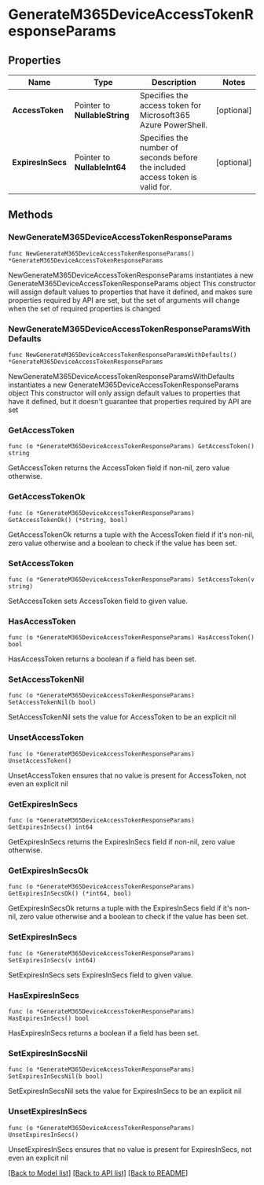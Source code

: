 # GenerateM365DeviceAccessTokenResponseParams

## Properties

Name | Type | Description | Notes
------------ | ------------- | ------------- | -------------
**AccessToken** | Pointer to **NullableString** | Specifies the access token for Microsoft365 Azure PowerShell. | [optional] 
**ExpiresInSecs** | Pointer to **NullableInt64** | Specifies the number of seconds before the included access token is valid for. | [optional] 

## Methods

### NewGenerateM365DeviceAccessTokenResponseParams

`func NewGenerateM365DeviceAccessTokenResponseParams() *GenerateM365DeviceAccessTokenResponseParams`

NewGenerateM365DeviceAccessTokenResponseParams instantiates a new GenerateM365DeviceAccessTokenResponseParams object
This constructor will assign default values to properties that have it defined,
and makes sure properties required by API are set, but the set of arguments
will change when the set of required properties is changed

### NewGenerateM365DeviceAccessTokenResponseParamsWithDefaults

`func NewGenerateM365DeviceAccessTokenResponseParamsWithDefaults() *GenerateM365DeviceAccessTokenResponseParams`

NewGenerateM365DeviceAccessTokenResponseParamsWithDefaults instantiates a new GenerateM365DeviceAccessTokenResponseParams object
This constructor will only assign default values to properties that have it defined,
but it doesn't guarantee that properties required by API are set

### GetAccessToken

`func (o *GenerateM365DeviceAccessTokenResponseParams) GetAccessToken() string`

GetAccessToken returns the AccessToken field if non-nil, zero value otherwise.

### GetAccessTokenOk

`func (o *GenerateM365DeviceAccessTokenResponseParams) GetAccessTokenOk() (*string, bool)`

GetAccessTokenOk returns a tuple with the AccessToken field if it's non-nil, zero value otherwise
and a boolean to check if the value has been set.

### SetAccessToken

`func (o *GenerateM365DeviceAccessTokenResponseParams) SetAccessToken(v string)`

SetAccessToken sets AccessToken field to given value.

### HasAccessToken

`func (o *GenerateM365DeviceAccessTokenResponseParams) HasAccessToken() bool`

HasAccessToken returns a boolean if a field has been set.

### SetAccessTokenNil

`func (o *GenerateM365DeviceAccessTokenResponseParams) SetAccessTokenNil(b bool)`

 SetAccessTokenNil sets the value for AccessToken to be an explicit nil

### UnsetAccessToken
`func (o *GenerateM365DeviceAccessTokenResponseParams) UnsetAccessToken()`

UnsetAccessToken ensures that no value is present for AccessToken, not even an explicit nil
### GetExpiresInSecs

`func (o *GenerateM365DeviceAccessTokenResponseParams) GetExpiresInSecs() int64`

GetExpiresInSecs returns the ExpiresInSecs field if non-nil, zero value otherwise.

### GetExpiresInSecsOk

`func (o *GenerateM365DeviceAccessTokenResponseParams) GetExpiresInSecsOk() (*int64, bool)`

GetExpiresInSecsOk returns a tuple with the ExpiresInSecs field if it's non-nil, zero value otherwise
and a boolean to check if the value has been set.

### SetExpiresInSecs

`func (o *GenerateM365DeviceAccessTokenResponseParams) SetExpiresInSecs(v int64)`

SetExpiresInSecs sets ExpiresInSecs field to given value.

### HasExpiresInSecs

`func (o *GenerateM365DeviceAccessTokenResponseParams) HasExpiresInSecs() bool`

HasExpiresInSecs returns a boolean if a field has been set.

### SetExpiresInSecsNil

`func (o *GenerateM365DeviceAccessTokenResponseParams) SetExpiresInSecsNil(b bool)`

 SetExpiresInSecsNil sets the value for ExpiresInSecs to be an explicit nil

### UnsetExpiresInSecs
`func (o *GenerateM365DeviceAccessTokenResponseParams) UnsetExpiresInSecs()`

UnsetExpiresInSecs ensures that no value is present for ExpiresInSecs, not even an explicit nil

[[Back to Model list]](../README.md#documentation-for-models) [[Back to API list]](../README.md#documentation-for-api-endpoints) [[Back to README]](../README.md)


